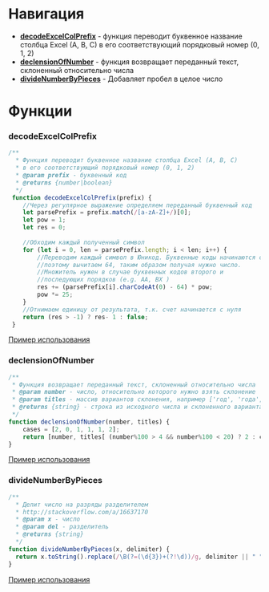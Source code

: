 # Навигация
* **[decodeExcelColPrefix](#decodeexcelcolprefix)** - функция переводит буквенное название столбца Excel (A, B, C) в его соответствующий порядковый номер (0, 1, 2)
* **[declensionOfNumber](#declensionofnumber)** - функция возвращает переданный текст, склоненный относительно числа
* **[divideNumberByPieces](#dividenumberbypieces)** - Добавляет пробел в целое число

# Функции
### decodeExcelColPrefix

```javascript
/**
  * Функция переводит буквенное название столбца Excel (A, B, C)
  * в его соответствующий порядковый номер (0, 1, 2)
  * @param prefix - буквенный код
  * @returns {number|boolean}
  */
 function decodeExcelColPrefix(prefix) {
 	//Через регулярное выражение определяем переданный буквенный код
 	let parsePrefix = prefix.match(/[a-zA-Z]+/)[0];
 	let pow = 1;
 	let res = 0;
 
 	//Обходим каждый полученный символ
 	for (let i = 0, len = parsePrefix.length; i < len; i++) {
 		//Переводим каждый символ в Юникод. Буквенные коды начинаются с 65 символа,
 		//поэтому вычитаем 64, таким образом получая нужно число.
 		//Множитель нужен в случае буквенных кодов второго и
 		//последующих порядков (e.g. AA, BX )
 		res += (parsePrefix[i].charCodeAt(0) - 64) * pow;
 		pow *= 25;
 	}
 	//Отнимаем единицу от результата, т.к. счет начинается с нуля
 	return (res > -1) ? res- 1 : false;
 }
 ```
 
 [Пример использования](https://codepen.io/GarikFF/pen/MpBwXx)
 
 ### declensionOfNumber
 
 ```javascript
/**
  * Функция возвращает переданный текст, склоненный относительно числа
  * @param number - число, относительно которого нужно взять склонение
  * @param titles - массив вариантов склонения, например ['год', 'года', 'лет']
  * @returns {string} - строка из исходного числа и склоненного варианта, например - "5 лет"
  */
 function declensionOfNumber(number, titles) {
     cases = [2, 0, 1, 1, 1, 2];
     return [number, titles[ (number%100 > 4 && number%100 < 20) ? 2 : cases[(number%10 < 5) ? number%10 : 5] ]].join(' ');
 }
 ```
 [Пример использования](http://codepen.io/GarikFF/pen/LWBpVW)
 
### divideNumberByPieces
  
```javascript
/**
  * Делит число на разряды разделителем
  * http://stackoverflow.com/a/16637170
  * @param x - число
  * @param del - разделитель
  * @returns {string}
  */
function divideNumberByPieces(x, delimiter) {
  return x.toString().replace(/\B(?=(\d{3})+(?!\d))/g, delimiter || " ");
}
```
 [Пример использования](http://codepen.io/GarikFF/pen/QpBaBd)
 